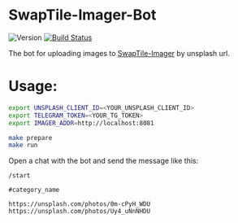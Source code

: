 # SwapTile-Imager-Bot
![Version](https://img.shields.io/github/v/tag/ocmoxa/SwapTile-Imager)
[![Build Status](https://travis-ci.org/ocmoxa/SwapTile-Imager-Bot.svg?branch=main)](https://travis-ci.org/ocmoxa/SwapTile-Imager-Bot)

The bot for uploading images to [SwapTile-Imager](https://github.com/ocmoxa/SwapTile-Imager) by unsplash url.

# Usage:

```sh
export UNSPLASH_CLIENT_ID=<YOUR_UNSPLASH_CLIENT_ID>
export TELEGRAM_TOKEN=<YOUR_TG_TOKEN>
export IMAGER_ADDR=http://localhost:8081

make prepare
make run
```

Open a chat with the bot and send the message like this:
```
/start

#category_name

https://unsplash.com/photos/0m-cPyH_WDU
https://unsplash.com/photos/Uy4_uNnNHDU
```
